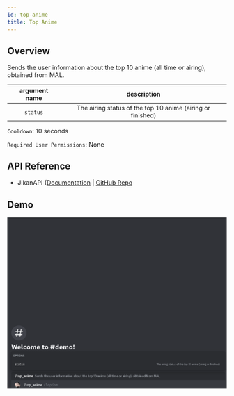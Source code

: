 ```yaml
---
id: top-anime
title: Top Anime
---
```


## Overview

Sends the user information about the top 10 anime (all time or airing), obtained from MAL.

| argument name |                        description                         |
| :-----------: | :--------------------------------------------------------: |
|   `status`    | The airing status of the top 10 anime (airing or finished) |

`Cooldown`: 10 seconds

`Required User Permissions`: None

## API Reference

- JikanAPI ([Documentation](https://docs.api.jikan.moe/) | [GitHub Repo](https://github.com/jikan-me/jikan-rest)

## Demo

![Top Anime Command Demo Gif](../../../public/info/top-anime.gif)
